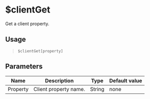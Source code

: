 # $clientGet
Get a client property.
## Usage
> `$clientGet[property]`
## Parameters
|   Name   |      Description      |  Type  | Default value |
|----------|-----------------------|--------|---------------|
| Property | Client property name. | String | none          |
